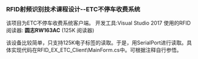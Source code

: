 ### RFID射频识别技术课程设计--ETC不停车收费系统

该项目为ETC不停车收费系统客户端。
开发工具:Visual Studio 2017
使用的RFID阅读器:  **圆志RW163AC** (125K 阅读器)

该设备比较简单，只支持125K电子标签的读取。于是，用SerialPort进行读取。具体实现代码在RFID_EX_ETC_Client\MainForm.cs中。可根据注释自行参悟。
